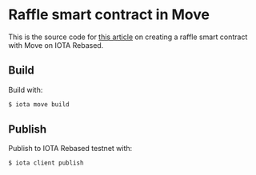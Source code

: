# Raffle smart contract in Move

This is the source code for [this article](https://teunvw14.github.io/posts/iota-move-raffle-tutorial/) on creating a raffle smart contract with Move on IOTA Rebased.

## Build

Build with:

```bash
$ iota move build
```

## Publish

Publish to IOTA Rebased testnet with:

```bash
$ iota client publish
```
